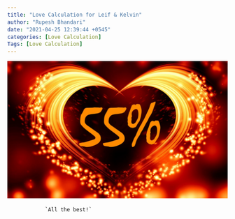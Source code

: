 ```yaml
---
title: "Love Calculation for Leif & Kelvin"
author: "Rupesh Bhandari"
date: "2021-04-25 12:39:44 +0545"
categories: [Love Calculation]
Tags: [Love Calculation]
---
```


![Match Picture](/assets/img/lovecal/Leif-Kelvin.jpg)

                `All the best!`
    